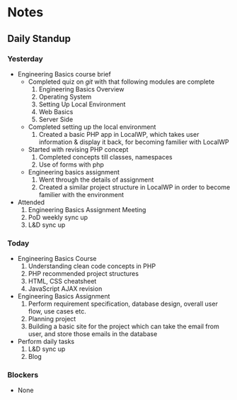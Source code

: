 # Notes

## Daily Standup
### Yesterday
- Engineering Basics course brief
    - Completed quiz on *git* with that following modules are complete
        1. Engineering Basics Overview
        2. Operating System 
        3. Setting Up Local Environment
        3. Web Basics
        4. Server Side
    - Completed setting up the local environment
        1. Created a basic PHP app in LocalWP, which takes user information & display it back, for becoming familier with LocalWP
    - Started with revising PHP concept
        1. Completed concepts till classes, namespaces
        2. Use of forms with php
    - Engineering basics assignment
        1. Went through the details of assignment
        2. Created a similar project structure in LocalWP in order to become familier with the environment
- Attended
    1. Engineering Basics Assignment Meeting
    2. PoD weekly sync up
    3. L&D sync up

### Today
- Engineering Basics Course
    1. Understanding clean code concepts in PHP
    2. PHP recommended project structures
    3. HTML, CSS cheatsheet
    4. JavaScript AJAX revision
- Engineering Basics Assignment
    1. Perform requirement specification, database design, overall user flow, use cases etc.
    2. Planning project
    3. Building a basic site for the project which can take the email from user, and store those emails in the database
- Perform daily tasks
    1. L&D sync up
    2. Blog
### Blockers
- None
